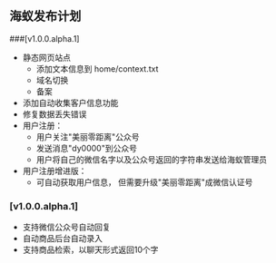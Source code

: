 ## 海蚁发布计划

###[v1.0.0.alpha.1]
- 静态网页站点
  - 添加文本信息到 home/context.txt
  - 域名切换
  - 备案
- 添加自动收集客户信息功能
- 修复数据丢失错误
- 用户注册：
  - 用户关注"美丽零距离"公众号
  - 发送消息"dy0000"到公众号
  - 用户将自己的微信名字以及公众号返回的字符串发送给海蚁管理员
- 用户注册增进版：
  - 可自动获取用户信息， 但需要升级"美丽零距离"成微信认证号


### [v1.0.0.alpha.1]
- 支持微信公众号自动回复
- 自动商品后台自动录入
- 支持商品检索，以聊天形式返回10个字
